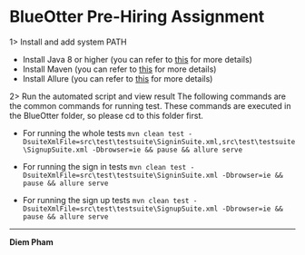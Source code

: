 # BlueOtter Pre-Hiring Assignment

1> Install and add system PATH
* Install Java 8 or higher (you can refer to [this](https://java.com/en/download/help/download_options.xml) for more details)
* Install Maven (you can refer to [this](https://maven.apache.org/install.html) for more details)
* Install Allure (you can refer to [this](https://docs.qameta.io/allure/) for more details)

2> Run the automated script and view result
The following commands are the common commands for running test. These commands are executed in the BlueOtter folder, so please cd to this folder first.

* For running the whole tests
`mvn clean test -DsuiteXmlFile=src\test\testsuite\SigninSuite.xml,src\test\testsuite\SignupSuite.xml -Dbrowser=ie && pause && allure serve`

* For running the sign in tests
`mvn clean test -DsuiteXmlFile=src\test\testsuite\SigninSuite.xml -Dbrowser=ie && pause && allure serve`

* For running the sign up tests
`mvn clean test -DsuiteXmlFile=src\test\testsuite\SignupSuite.xml -Dbrowser=ie && pause && allure serve`

---

**Diem Pham**
